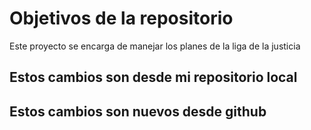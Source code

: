 # Objetivos de la repositorio

Este proyecto se encarga de manejar los planes de la liga de la justicia

## Estos cambios son  desde mi repositorio local
## Estos cambios son nuevos desde github
